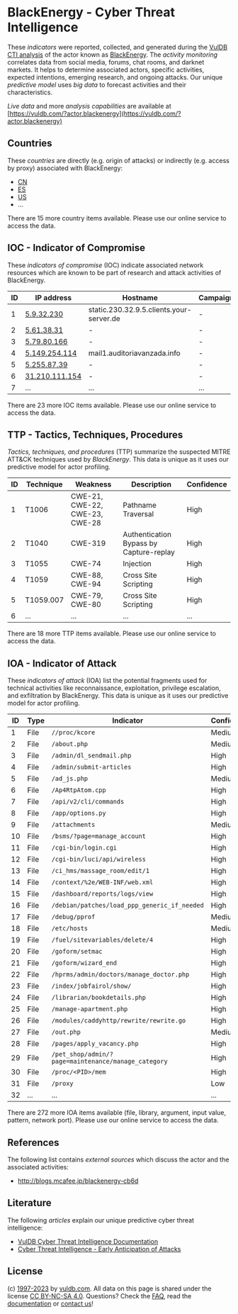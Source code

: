# BlackEnergy - Cyber Threat Intelligence

These _indicators_ were reported, collected, and generated during the [VulDB CTI analysis](https://vuldb.com/?kb.cti) of the actor known as [BlackEnergy](https://vuldb.com/?actor.blackenergy). The _activity monitoring_ correlates data from social media, forums, chat rooms, and darknet markets. It helps to determine associated actors, specific activities, expected intentions, emerging research, and ongoing attacks. Our unique _predictive model_ uses _big data_ to forecast activities and their characteristics.

_Live data_ and more _analysis capabilities_ are available at [https://vuldb.com/?actor.blackenergy](https://vuldb.com/?actor.blackenergy)

## Countries

These _countries_ are directly (e.g. origin of attacks) or indirectly (e.g. access by proxy) associated with BlackEnergy:

* [CN](https://vuldb.com/?country.cn)
* [ES](https://vuldb.com/?country.es)
* [US](https://vuldb.com/?country.us)
* ...

There are 15 more country items available. Please use our online service to access the data.

## IOC - Indicator of Compromise

These _indicators of compromise_ (IOC) indicate associated network resources which are known to be part of research and attack activities of BlackEnergy.

ID | IP address | Hostname | Campaign | Confidence
-- | ---------- | -------- | -------- | ----------
1 | [5.9.32.230](https://vuldb.com/?ip.5.9.32.230) | static.230.32.9.5.clients.your-server.de | - | High
2 | [5.61.38.31](https://vuldb.com/?ip.5.61.38.31) | - | - | High
3 | [5.79.80.166](https://vuldb.com/?ip.5.79.80.166) | - | - | High
4 | [5.149.254.114](https://vuldb.com/?ip.5.149.254.114) | mail1.auditoriavanzada.info | - | High
5 | [5.255.87.39](https://vuldb.com/?ip.5.255.87.39) | - | - | High
6 | [31.210.111.154](https://vuldb.com/?ip.31.210.111.154) | - | - | High
7 | ... | ... | ... | ...

There are 23 more IOC items available. Please use our online service to access the data.

## TTP - Tactics, Techniques, Procedures

_Tactics, techniques, and procedures_ (TTP) summarize the suspected MITRE ATT&CK techniques used by _BlackEnergy_. This data is unique as it uses our predictive model for actor profiling.

ID | Technique | Weakness | Description | Confidence
-- | --------- | -------- | ----------- | ----------
1 | T1006 | CWE-21, CWE-22, CWE-23, CWE-28 | Pathname Traversal | High
2 | T1040 | CWE-319 | Authentication Bypass by Capture-replay | High
3 | T1055 | CWE-74 | Injection | High
4 | T1059 | CWE-88, CWE-94 | Cross Site Scripting | High
5 | T1059.007 | CWE-79, CWE-80 | Cross Site Scripting | High
6 | ... | ... | ... | ...

There are 18 more TTP items available. Please use our online service to access the data.

## IOA - Indicator of Attack

These _indicators of attack_ (IOA) list the potential fragments used for technical activities like reconnaissance, exploitation, privilege escalation, and exfiltration by BlackEnergy. This data is unique as it uses our predictive model for actor profiling.

ID | Type | Indicator | Confidence
-- | ---- | --------- | ----------
1 | File | `//proc/kcore` | Medium
2 | File | `/about.php` | Medium
3 | File | `/admin/dl_sendmail.php` | High
4 | File | `/admin/submit-articles` | High
5 | File | `/ad_js.php` | Medium
6 | File | `/Ap4RtpAtom.cpp` | High
7 | File | `/api/v2/cli/commands` | High
8 | File | `/app/options.py` | High
9 | File | `/attachments` | Medium
10 | File | `/bsms/?page=manage_account` | High
11 | File | `/cgi-bin/login.cgi` | High
12 | File | `/cgi-bin/luci/api/wireless` | High
13 | File | `/ci_hms/massage_room/edit/1` | High
14 | File | `/context/%2e/WEB-INF/web.xml` | High
15 | File | `/dashboard/reports/logs/view` | High
16 | File | `/debian/patches/load_ppp_generic_if_needed` | High
17 | File | `/debug/pprof` | Medium
18 | File | `/etc/hosts` | Medium
19 | File | `/fuel/sitevariables/delete/4` | High
20 | File | `/goform/setmac` | High
21 | File | `/goform/wizard_end` | High
22 | File | `/hprms/admin/doctors/manage_doctor.php` | High
23 | File | `/index/jobfairol/show/` | High
24 | File | `/librarian/bookdetails.php` | High
25 | File | `/manage-apartment.php` | High
26 | File | `/modules/caddyhttp/rewrite/rewrite.go` | High
27 | File | `/out.php` | Medium
28 | File | `/pages/apply_vacancy.php` | High
29 | File | `/pet_shop/admin/?page=maintenance/manage_category` | High
30 | File | `/proc/<PID>/mem` | High
31 | File | `/proxy` | Low
32 | ... | ... | ...

There are 272 more IOA items available (file, library, argument, input value, pattern, network port). Please use our online service to access the data.

## References

The following list contains _external sources_ which discuss the actor and the associated activities:

* http://blogs.mcafee.jp/blackenergy-cb6d

## Literature

The following _articles_ explain our unique predictive cyber threat intelligence:

* [VulDB Cyber Threat Intelligence Documentation](https://vuldb.com/?kb.cti)
* [Cyber Threat Intelligence - Early Anticipation of Attacks](https://www.scip.ch/en/?labs.20201022)

## License

(c) [1997-2023](https://vuldb.com/?kb.changelog) by [vuldb.com](https://vuldb.com/?kb.about). All data on this page is shared under the license [CC BY-NC-SA 4.0](https://creativecommons.org/licenses/by-nc-sa/4.0/). Questions? Check the [FAQ](https://vuldb.com/?kb.faq), read the [documentation](https://vuldb.com/?kb) or [contact us](https://vuldb.com/?contact)!
